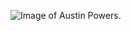 ![Image of Austin Powers](https://www.google.com/url?sa=i&url=https%3A%2F%2Fthedigitalweekly.com%2F2020%2F01%2F09%2Faustin-powers-director-is-ready-for-a-fourth-film-with-mike-myers%2F&psig=AOvVaw20upY9vpRmlBc5M2UBuRy_&ust=1581193909234000&source=images&cd=vfe&ved=0CAMQjB1qFwoTCMCj8tikwOcCFQAAAAAdAAAAABAD).
